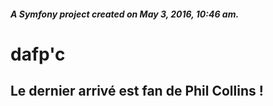 ##### A Symfony project created on May 3, 2016, 10:46 am.

# dafp'c
## Le dernier arrivé est fan de Phil Collins !